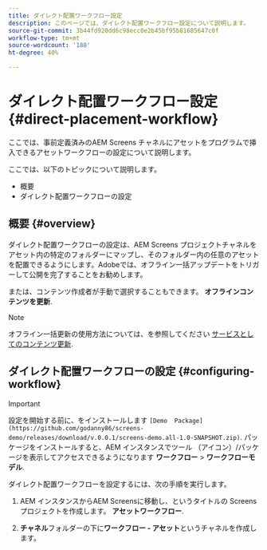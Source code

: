```yaml
---
title: ダイレクト配置ワークフロー設定
description: このページでは、ダイレクト配置ワークフロー設定について説明します。
source-git-commit: 3b44fd920dd6c98ecc0e2b45bf95b81685647c0f
workflow-type: tm+mt
source-wordcount: '188'
ht-degree: 40%

---
```



# ダイレクト配置ワークフロー設定 {#direct-placement-workflow}

ここでは、事前定義済みのAEM Screens チャネルにアセットをプログラムで挿入できるアセットワークフローの設定について説明します。

ここでは、以下のトピックについて説明します。

* 概要
* ダイレクト配置ワークフローの設定

## 概要 {#overview}

ダイレクト配置ワークフローの設定は、AEM Screens プロジェクトチャネルをアセット内の特定のフォルダーにマップし、そのフォルダー内の任意のアセットを配置できるようにします。Adobeでは、オフライン一括アップデートをトリガーして公開を完了することをお勧めします。

または、コンテンツ作成者が手動で選択することもできます。 **オフラインコンテンツを更新**.

>[!NOTE]
>
>オフライン一括更新の使用方法については、を参照してください [サービスとしてのコンテンツ更新](/help/user-guide/content-update-as-a-service.md).

## ダイレクト配置ワークフローの設定 {#configuring-workflow}

>[!IMPORTANT]
>
>設定を開始する前に、をインストールします `[Demo  Package](https://github.com/godanny86/screens-demo/releases/download/v.0.0.1/screens-demo.all-1.0-SNAPSHOT.zip)`. パッケージをインストールすると、AEM インスタンスでツール （アイコン）/パッケージを表示してアクセスできるようになります **ワークフロー** > **ワークフローモデル**.

ダイレクト配置ワークフローを設定するには、次の手順を実行します。

1. AEM インスタンスからAEM Screensに移動し、というタイトルの Screens プロジェクトを作成します。 **アセットワークフロー**.

1. **チャネル**&#x200B;フォルダーの下に&#x200B;**ワークフロー - アセット**&#x200B;というチャネルを作成します。

